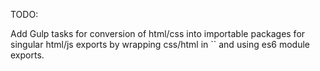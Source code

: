 TODO:

Add Gulp tasks for conversion of html/css into importable packages for singular
html/js exports by wrapping css/html in `` and using es6 module exports.